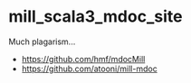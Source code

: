 # mill_scala3_mdoc_site




Much plagarism...
- https://github.com/hmf/mdocMill
- https://github.com/atooni/mill-mdoc